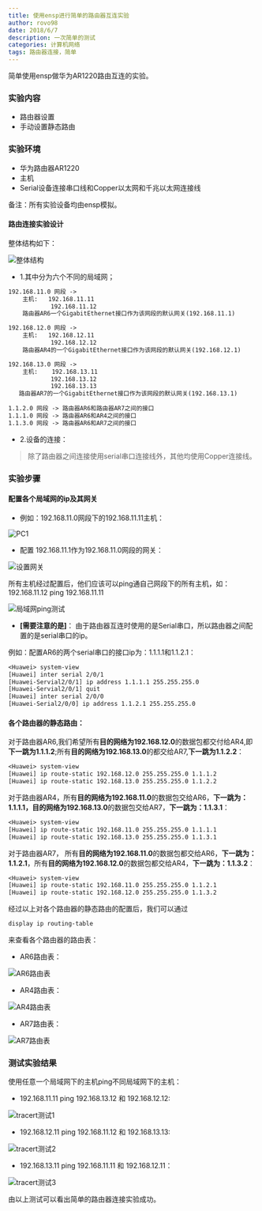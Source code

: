 ```yaml
---
title: 使用ensp进行简单的路由器互连实验
author: rovo98
date: 2018/6/7
description: 一次简单的测试
categories: 计算机网络
tags: 路由器连接，简单
---
```


简单使用ensp做华为AR1220路由互连的实验。

<!-- more -->

### 实验内容

- 路由器设置
- 手动设置静态路由

### 实验环境

- 华为路由器AR1220
- 主机
- Serial设备连接串口线和Copper以太网和千兆以太网连接线

备注：所有实验设备均由ensp模拟。

#### 路由连接实验设计

整体结构如下：

![整体结构](route-structure.png)

- 1.其中分为六个不同的局域网；

```txt
192.168.11.0 网段 ->
    主机:   192.168.11.11
            192.168.11.12
    路由器AR6一个GigabitEthernet接口作为该网段的默认网关(192.168.11.1)

192.168.12.0 网段 ->
    主机:   192.168.12.11
            192.168.12.12
    路由器AR4的一个GigabitEthernet接口作为该网段的默认网关(192.168.12.1)

192.168.13.0 网段 ->
    主机:    192.168.13.11
            192.168.13.12
            192.168.13.13
   路由器AR7的一个GigabitEthernet接口作为该网段的默认网关(192.168.13.1)
   
1.1.2.0 网段 -> 路由器AR6和路由器AR7之间的接口
1.1.1.0 网段 -> 路由器AR6和AR4之间的接口
1.1.3.0 网段 -> 路由器AR6和AR7之间的接口
```

- 2.设备的连接：

> 除了路由器之间连接使用serial串口连接线外，其他均使用Copper连接线。

### 实验步骤

#### 配置各个局域网的ip及其网关

- 例如：192.168.11.0网段下的192.168.11.11主机：

![PC1](pc1_setting.png)

- 配置 192.168.11.1作为192.168.11.0网段的网关：

![设置网关](gateway1.png)

所有主机经过配置后，他们应该可以ping通自己网段下的所有主机，如：192.168.11.12 ping 192.168.11.11

![局域网ping测试](pingTest.png)

- **[需要注意的是]**： 由于路由器互连时使用的是Serial串口，所以路由器之间配置的是serial串口的ip。

例如：配置AR6的两个serial串口的接口ip为：1.1.1.1和1.1.2.1：

```txt
<Huawei> system-view
[Huawei] inter serial 2/0/1
[Huawei-Servial2/0/1] ip address 1.1.1.1 255.255.255.0
[Huawei-Servial2/0/1] quit
[Huawei] inter serial 2/0/0
[Huawei-Serial2/0/0] ip address 1.1.2.1 255.255.255.0
```

#### 各个路由器的静态路由：

对于路由器AR6,我们希望所有**目的网络为192.168.12.0**的数据包都交付给AR4,即**下一跳为1.1.1.2**;所有**目的网络为192.168.13.0**的都交给AR7,**下一跳为1.1.2.2**：

```txt
<Huawei> system-view
[Huawei] ip route-static 192.168.12.0 255.255.255.0 1.1.1.2
[Huawei] ip route-static 192.168.13.0 255.255.255.0 1.1.2.2
```

对于路由器AR4，所有**目的网络为192.168.11.0**的数据包交给AR6，**下一跳为：1.1.1.1，目的网络为192.168.13.0**的数据包交给AR7，**下一跳为：1.1.3.1**：

```txt
<Huawei> system-view
[Huawei] ip route-static 192.168.11.0 255.255.255.0 1.1.1.1
[Huawei] ip route-static 192.168.13.0 255.255.255.0 1.1.3.1
```

对于路由器AR7， 所有**目的网络为192.168.11.0**的数据包都交给AR6，**下一跳为：1.1.2.1**，所有**目的网络为192.168.12.0**的数据包都交给AR4，**下一跳为：1.1.3.2**：

```txt
<Huawei> system-view
[Huawei] ip route-static 192.168.11.0 255.255.255.0 1.1.2.1
[Huawei] ip route-static 192.168.12.0 255.255.255.0 1.1.3.2
```

经过以上对各个路由器的静态路由的配置后，我们可以通过
```txt
display ip routing-table
```
来查看各个路由器的路由表：

- AR6路由表：

![AR6路由表](route1_info.png)

- AR4路由表：

![AR4路由表](route2_info.png)

- AR7路由表：

![AR7路由表](route3_info.png)

### 测试实验结果

使用任意一个局域网下的主机ping不同局域网下的主机：

- 192.168.11.11 ping 192.168.13.12 和 192.168.12.12:

![tracert测试1](tracert1.png)

- 192.168.12.11 ping 192.168.11.12 和 192.168.13.13:

![tracert测试2](tracert2.png)

- 192.168.13.11 ping 192.168.11.11 和 192.168.12.11：

![tracert测试3](tracert3.png)

由以上测试可以看出简单的路由器连接实验成功。











